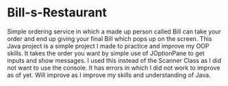 # Bill-s-Restaurant
Simple ordering service in which a made up person called Bill can take your order and end up giving your final Bill which pops up on the screen. 
This Java project is a simple project I made to practice and improve my OOP skills. It takes the order you want by simple use of JOptionPane to get inputs and show messages. I used this instead of the Scanner Class as I did not want to use the console. It has errors in which I did not work to improve as of yet. Will improve as I improve my skills and understanding of Java. 
